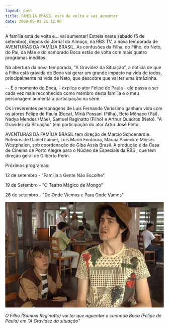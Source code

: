 ```yaml
---
layout: post
title: FAMÍLIA BRASIL está de volta e vai aumentar
date: 2009-09-01 21:12:00
---
```

A família está de volta e... vai aumentar! Estreia neste sábado (5 de setembro), depois do Jornal do Almoço, na RBS TV, a nova temporada de AVENTURAS DA FAMÍLIA BRASIL. As confusões da Filha, do Filho, do Neto, do Pai, da Mãe e do namorado Boca estão de volta com mais quatro programas inéditos.

Na abertura da nova temporada, "A Gravidez da Situação", a notícia de que a Filha está grávida de Boca vai gerar um grande impacto na vida de todos, principalmente na vida de Neto, que descobre que vai ter uma irmãzinha.

\-﻿- É o momento do Boca, - explica o ator Felipe de Paula - ele passa a ser cada vez mais reconhecido como membro desta família e o meu personagem aumenta a participação na série.

Os irreverentes personagens de Luis Fernando Verissimo ganham vida com os atores Felipe de Paula (Boca), Miriã Possani (Filha), Beto Mônaco (Pai), Nadya Mendes (Mãe), Samuel Raginatto (Filho) e Arthur Quadros (Neto). "A Gravidez da Situação" tem participação do ator Artur José Pinto.

AVENTURAS DA FAMÍLIA BRASIL tem direção de Marcio Schoenardie. Roteiros de Daniel Laimer, Luis Mario Fontoura, Márcia Paveck e Moisés Westphalen, sob coordenação de Giba Assis Brasil. A produção é da Casa de Cinema de Porto Alegre para o Núcleo de Especiais da RBS , que tem direção geral de Gilberto Perin.

Próximos programas:

12 de setembro - "Família a Gente Não Escolhe"

19 de Setembro - "O Teatro Mágico de Mongo"

26 de setembro - "De Onde Viemos e Para Onde Vamos"

![](/uploads/fambr05.jpg)

*O Filho (Samuel Reginatto) vai ter que aguentar o cunhado Boca (Felipe de Paula) em "A Gravidez da situação"*